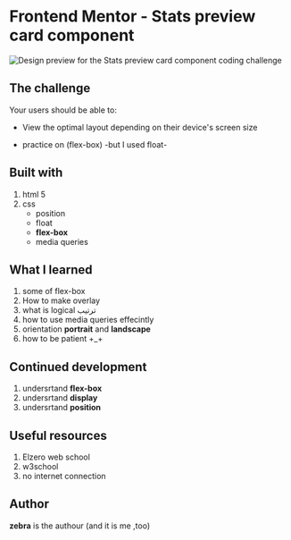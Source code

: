 # Frontend Mentor - Stats preview card component

![Design preview for the Stats preview card component coding challenge](https://github.com/zebra-not-donkey/stats-preview-card-component-main/blob/main/design/Screenshot_3.png)

## The challenge

Your users should be able to:

- View the optimal layout depending on their device's screen size

- practice on (flex-box) -but I used float-


## Built with
1. html 5
1. css
	* position
	* float
	* **flex-box**
	* media queries


## What I learned
1. some of flex-box
1. How to make overlay 
1. what is logical ترتيب
1. how to use media queries effecintly
1. orientation **portrait** and **landscape**
1. how to be patient +_+

## Continued development
1. undersrtand **flex-box**
1. undersrtand **display**
1. undersrtand **position**

## Useful resources
1. Elzero web school
1. w3school
1. no internet connection

## Author
**zebra** is the authour (and it is me ,too)

